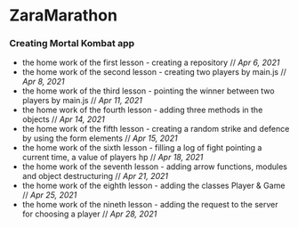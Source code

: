 <h1>ZaraMarathon</h1>

<h3>Creating Mortal Kombat app</h3>

<ul>
	<li>the home work of the first lesson - creating a repository // <i>Apr 6, 2021</i> </li>
	<li>the home work of the second lesson - creating two players by main.js // <i>Apr 8, 2021</i> </li>
	<li>the home work of the third lesson - pointing the winner between two players by main.js // <i>Apr 11, 2021</i> </li>
	<li>the home work of the fourth lesson - adding three methods in the objects // <i>Apr 14, 2021</i> </li>
	<li>the home work of the fifth lesson - creating a random strike and defence by using the form elements // <i>Apr 15, 2021</i> </li>
	<li>the home work of the sixth lesson - filling a log of fight pointing a current time, a value of players hp // <i>Apr 18, 2021</i> </li>
	<li>the home work of the seventh lesson - adding arrow functions, modules and object destructuring // <i>Apr 21, 2021</i> </li>
	<li>the home work of the eighth lesson - adding the classes Player & Game // <i>Apr 25, 2021</i> </li>
	<li>the home work of the nineth lesson - adding the request to the server for choosing a player // <i>Apr 28, 2021</i> </li>
</ul>
